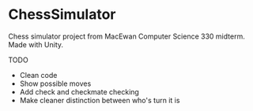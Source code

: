 # ChessSimulator

Chess simulator project from MacEwan Computer Science 330 midterm.
Made with Unity.

TODO
- Clean code
- Show possible moves
- Add check and checkmate checking
- Make cleaner distinction between who's turn it is
